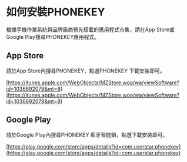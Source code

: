 # 如何安裝PHONEKEY

根據手機作業系統與品牌廠商預先搭載的應用程式市集，請在App Store或Google Play搜尋PHONEKEY應用程式。

## App Store

請於App Store內搜尋PHONEKEY，點選PHONEKEY 下載安裝即可。

[https://itunes.apple.com/WebObjects/MZStore.woa/wa/viewSoftware?id=1036692079&mt=8](https://itunes.apple.com/WebObjects/MZStore.woa/wa/viewSoftware?id=1036692079&mt=8)

## Google Play

請於Google Play內搜尋PHONEKEY 藍牙智能鎖，點選下載安裝即可。

[https://play.google.com/store/apps/details?id=com.userstar.phonekey](https://play.google.com/store/apps/details?id=com.userstar.phonekey)

